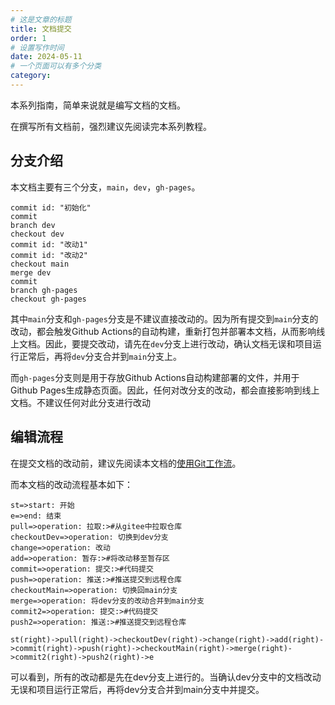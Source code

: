 ```yaml
---
# 这是文章的标题
title: 文档提交
order: 1
# 设置写作时间
date: 2024-05-11
# 一个页面可以有多个分类
category:
---
```

本系列指南，简单来说就是编写文档的文档。

在撰写所有文档前，强烈建议先阅读完本系列教程。

## 分支介绍

本文档主要有三个分支，```main```，```dev```，```gh-pages```。
```git-graph
commit id: "初始化"
commit
branch dev
checkout dev
commit id: "改动1"
commit id: "改动2"
checkout main
merge dev
commit
branch gh-pages
checkout gh-pages
```

其中```main```分支和```gh-pages```分支是不建议直接改动的。因为所有提交到```main```分支的改动，都会触发Github Actions的自动构建，重新打包并部署本文档，从而影响线上文档。因此，要提交改动，请先在```dev```分支上进行改动，确认文档无误和项目运行正常后，再将```dev```分支合并到```main```分支上。

而```gh-pages```分支则是用于存放Github Actions自动构建部署的文件，并用于Github Pages生成静态页面。因此，任何对改分支的改动，都会直接影响到线上文档。不建议任何对此分支进行改动

## 编辑流程

在提交文档的改动前，建议先阅读本文档的[使用Git工作流](/doc/use-git.html)。

而本文档的改动流程基本如下：

```flow
st=>start: 开始
e=>end: 结束
pull=>operation: 拉取:>#从gitee中拉取仓库
checkoutDev=>operation: 切换到dev分支
change=>operation: 改动
add=>operation: 暂存:>#将改动移至暂存区
commit=>operation: 提交:>#代码提交
push=>operation: 推送:>#推送提交到远程仓库
checkoutMain=>operation: 切换回main分支
merge=>operation: 将dev分支的改动合并到main分支
commit2=>operation: 提交:>#代码提交
push2=>operation: 推送:>#推送提交到远程仓库

st(right)->pull(right)->checkoutDev(right)->change(right)->add(right)->commit(right)->push(right)->checkoutMain(right)->merge(right)->commit2(right)->push2(right)->e
```
可以看到，所有的改动都是先在dev分支上进行的。当确认dev分支中的文档改动无误和项目运行正常后，再将dev分支合并到main分支中并提交。

